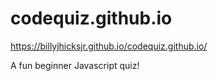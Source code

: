 # codequiz.github.io

https://billyjhicksjr.github.io/codequiz.github.io/

A fun beginner Javascript quiz!